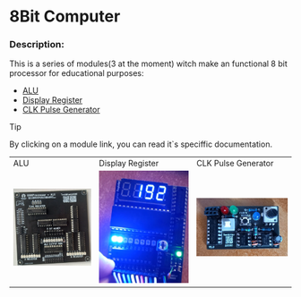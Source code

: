 # 8Bit Computer



### Description:
This is a series of modules(3 at the moment) witch make an functional 8 bit processor for educational purposes: 
- [ALU](https://github.com/Tonikiller10000/8BitProcessor/tree/main/Processor_ALU_V1.0)
- [Display Register](https://github.com/Tonikiller10000/8BitProcessor/tree/main/DisplayRegister)
- [CLK Pulse Generator](https://github.com/Tonikiller10000/8BitProcessor/tree/main/ClkPulseGenerator)

> [!TIP]
> By clicking on a module link, you can read it\`s speciffic documentation.

<table>
  <tr>
    <td>ALU</td>
    <td>Display Register</td>
    <td>CLK Pulse Generator</td>
  </tr>
  <tr>
    <td><img src="https://github.com/Tonikiller10000/8BitProcessor/blob/main/Processor_ALU_V1.0/ALU-Pictures/ALU_Picture%20(6).png" width= 700 ></td>
    <td><img src="https://github.com/Tonikiller10000/8BitProcessor/blob/main/DisplayRegister/DisplayRegister_Pictures/pic4.png/" ></td>
    <td><img src="https://github.com/Tonikiller10000/8BitProcessor/blob/main/ClkPulseGenerator/ComputerClk_Pictures/p2.jpg/" width= 650 ></td>
  </tr>
 </table>

